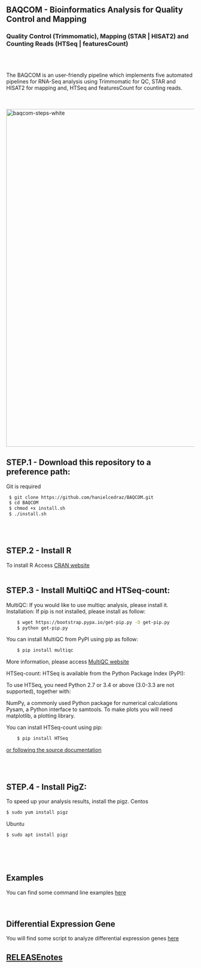 
## BAQCOM - Bioinformatics Analysis for Quality Control and Mapping <br>
### Quality Control (Trimmomatic), Mapping (STAR | HISAT2) and Counting Reads (HTSeq | featuresCount)
<br>
<br>

The BAQCOM is an user-friendly pipeline which implements five automated pipelines for RNA-Seq analysis using Trimmomatic for QC, STAR and HISAT2 for mapping and, HTSeq and featuresCount for counting reads.
<br>
<br>
<br>

<a href="https://ibb.co/tsTGtSf"><img src="https://i.ibb.co/gTL2pG1/baqcom-steps-white.png" alt="baqcom-steps-white" border="0" width="900"></a>




## STEP.1 - Download this repository to a preference path:<br>
Git is required
```bash
 $ git clone https://github.com/hanielcedraz/BAQCOM.git
 $ cd BAQCOM
 $ chmod +x install.sh
 $ ./install.sh
 ```
<br>
<br>

## STEP.2 - Install R<br>
   To install R Access <a href="https://cran.r-project.org">CRAN website </a>
<br>
<br>

## STEP.3 - Install MultiQC and HTSeq-count:
MultiQC:
If you would like to use multiqc analysis, please install it.
Installation:
If pip is not installed, please install as follow:
```bash
	$ wget https://bootstrap.pypa.io/get-pip.py -O get-pip.py
	$ python get-pip.py
```    
You can install MultiQC from PyPI using pip as follow:
```bash
	$ pip install multiqc
```
More information, please access <a href="https://github.com/ewels/MultiQC"> MultiQC website</a>
	
	
HTSeq-count:
HTSeq is available from the Python Package Index (PyPI):

To use HTSeq, you need Python 2.7 or 3.4 or above (3.0-3.3 are not supported), together with:

NumPy, a commonly used Python package for numerical calculations
Pysam, a Python interface to samtools.
To make plots you will need matplotlib, a plotting library.

You can install HTSeq-count using pip:
```bash
	$ pip install HTSeq
```
<a href="https://htseq.readthedocs.io/en/release_0.11.1/install.html">or following the source documentation</a>
	
	
	
<br>
<br>

## STEP.4 - Install PigZ:
To speed up your analysis results, install the pigz.
Centos
```bash
$ sudo yum install pigz
```
Ubuntu
```bash
$ sudo apt install pigz
```
<br>
<br>
<br>

## Examples
You can find some command line examples <a href="https://github.com/hanielcedraz/BAQCOM/blob/master/examples/examples.md">here</a>
<br>
<br>
<br>
## Differential Expression Gene
You will find some script to analyze differential expression genes <a href="https://github.com/hanielcedraz/DiffExpressGenes.git">here</a>


## <a href="https://github.com/hanielcedraz/BAQCOM/blob/master/RELEASE_notes.md">RELEASEnotes</a>
